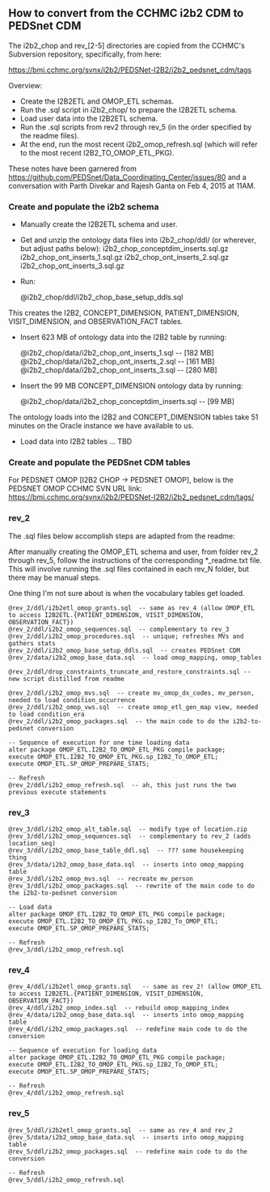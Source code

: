 ## How to convert from the CCHMC i2b2 CDM to PEDSnet CDM

The i2b2_chop and rev_[2-5] directories are copied from the CCHMC's Subversion repository, specifically, from here:

https://bmi.cchmc.org/svnx/i2b2/PEDSNet-I2B2/i2b2_pedsnet_cdm/tags

Overview:

* Create the I2B2ETL and OMOP_ETL schemas.
* Run the .sql script in i2b2_chop/ to prepare the I2B2ETL schema.
* Load user data into the I2B2ETL schema.
* Run the .sql scripts from rev2 through rev_5 (in the order specified by the readme files).
* At the end, run the most recent i2b2_omop_refresh.sql (which will refer to the most recent I2B2_TO_OMOP_ETL_PKG).

These notes have been garnered from https://github.com/PEDSnet/Data_Coordinating_Center/issues/80 and a conversation with Parth Divekar and Rajesh Ganta on Feb 4, 2015 at 11AM.

### Create and populate the i2b2 schema

* Manually create the I2B2ETL schema and user.
* Get and unzip the ontology data files into i2b2_chop/ddl/ (or wherever, but adjust paths below):
i2b2_chop_conceptdim_inserts.sql.gz
i2b2_chop_ont_inserts_1.sql.gz
i2b2_chop_ont_inserts_2.sql.gz
i2b2_chop_ont_inserts_3.sql.gz
* Run:

    @i2b2_chop/ddl/i2b2_chop_base_setup_ddls.sql

This creates the I2B2, CONCEPT_DIMENSION, PATIENT_DIMENSION, VISIT_DIMENSION, and OBSERVATION_FACT tables.

* Insert 623 MB of ontology data into the I2B2 table by running:

    @i2b2_chop/data/i2b2_chop_ont_inserts_1.sql -- [182 MB]
    @i2b2_chop/data/i2b2_chop_ont_inserts_2.sql -- [161 MB]
    @i2b2_chop/data/i2b2_chop_ont_inserts_3.sql -- [280 MB]

* Insert the 99 MB CONCEPT_DIMENSION ontology data by running:

    @i2b2_chop/data/i2b2_chop_conceptdim_inserts.sql -- [99 MB]

The ontology loads into the I2B2 and CONCEPT_DIMENSION tables take 51 minutes on the Oracle instance we have available to us. 

* Load data into I2B2 tables ... TBD

### Create and populate the PEDSnet CDM tables
 
For PEDSNET OMOP [I2B2 CHOP -> PEDSNET OMOP], below is the PEDSNET OMOP CCHMC SVN URL link:
https://bmi.cchmc.org/svnx/i2b2/PEDSNet-I2B2/i2b2_pedsnet_cdm/tags/

### rev_2

The .sql files below accomplish steps are adapted from the readme:

After manually creating the OMOP_ETL schema and user, from folder
rev_2 through rev_5, follow the instructions of the corresponding
*_readme.txt file.  This will involve running the .sql files contained
in each rev_N folder, but there may be manual steps.

One thing I'm not sure about is when the vocabulary tables get loaded.

    @rev_2/ddl/i2b2etl_omop_grants.sql  -- same as rev_4 (allow OMOP_ETL to access I2B2ETL.{PATIENT_DIMENSION, VISIT_DIMENSION, OBSERVATION_FACT})
    @rev_2/ddl/i2b2_omop_sequences.sql  -- complementary to rev_3
    @rev_2/ddl/i2b2_omop_procedures.sql  -- unique; refreshes MVs and gathers stats
    @rev_2/ddl/i2b2_omop_base_setup_ddls.sql  -- creates PEDSnet CDM 
    @rev_2/data/i2b2_omop_base_data.sql  -- load omop_mapping, omop_tables

    @rev_2/ddl/drop_constraints_truncate_and_restore_constraints.sql -- new script distilled from readme
    
    @rev_2/ddl/i2b2_omop_mvs.sql  -- create mv_omop_dx_codes, mv_person, needed to load condition_occurrence
    @rev_2/ddl/i2b2_omop_vws.sql  -- create omop_etl_gen_map view, needed to load condition_era
    @rev_2/ddl/i2b2_omop_packages.sql  -- the main code to do the i2b2-to-pedsnet conversion

    -- Sequence of execution for one time loading data
    alter package OMOP_ETL.I2B2_TO_OMOP_ETL_PKG compile package; 
    execute OMOP_ETL.I2B2_TO_OMOP_ETL_PKG.sp_I2B2_To_OMOP_ETL;
    execute OMOP_ETL.SP_OMOP_PREPARE_STATS;

    -- Refresh
    @rev_2/ddl/i2b2_omop_refresh.sql  -- ah, this just runs the two previous execute statements

### rev_3

    @rev_3/ddl/i2b2_omop_alt_table.sql  -- modify type of location.zip
    @rev_3/ddl/i2b2_omop_sequences.sql  -- complementary to rev_2 (adds location_seq)
    @rev_3/ddl/i2b2_omop_base_table_ddl.sql  -- ??? some housekeeping thing
    @rev_3/data/i2b2_omop_base_data.sql  -- inserts into omop_mapping table
    @rev_3/ddl/i2b2_omop_mvs.sql  -- recreate mv_person
    @rev_3/ddl/i2b2_omop_packages.sql  -- rewrite of the main code to do the i2b2-to-pedsnet conversion

    -- Load data
    alter package OMOP_ETL.I2B2_TO_OMOP_ETL_PKG compile package; 
    execute OMOP_ETL.I2B2_TO_OMOP_ETL_PKG.sp_I2B2_To_OMOP_ETL;
    execute OMOP_ETL.SP_OMOP_PREPARE_STATS;

    -- Refresh
    @rev_3/ddl/i2b2_omop_refresh.sql

### rev_4

    @rev_4/ddl/i2b2etl_omop_grants.sql   -- same as rev_2! (allow OMOP_ETL to access I2B2ETL.{PATIENT_DIMENSION, VISIT_DIMENSION, OBSERVATION_FACT})
    @rev_4/ddl/i2b2_omop_index.sql  -- rebuild omop_mapping_index
    @rev_4/data/i2b2_omop_base_data.sql  -- inserts into omop_mapping table
    @rev_4/ddl/i2b2_omop_packages.sql  -- redefine main code to do the conversion

    -- Sequence of execution for loading data
    alter package OMOP_ETL.I2B2_TO_OMOP_ETL_PKG compile package; 
    execute OMOP_ETL.I2B2_TO_OMOP_ETL_PKG.sp_I2B2_To_OMOP_ETL;
    execute OMOP_ETL.SP_OMOP_PREPARE_STATS;

    -- Refresh
    @rev_4/ddl/i2b2_omop_refresh.sql

### rev_5

    @rev_5/ddl/i2b2etl_omop_grants.sql  -- same as rev_4 and rev_2
    @rev_5/data/i2b2_omop_base_data.sql  -- inserts into omop_mapping table
    @rev_5/ddl/i2b2_omop_packages.sql  -- redefine main code to do the conversion

    -- Refresh
    @rev_5/ddl/i2b2_omop_refresh.sql

